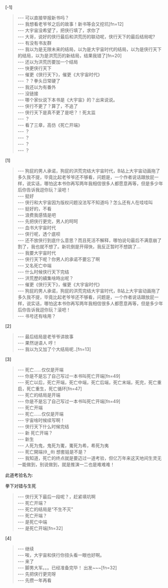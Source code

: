 
[-1] 
>--- 可以直接举报新书吗？<br>
>--- 我想看老爷爷之后的故事！新书等会又挖坑[fn=12]<br>
>--- 大宇宙没希望了，把侠行填了，求你了<br>
>--- 大哥，说好的侠行最后和洪荒历的联动呢，侠行天下的最后结局呢?<br>
>--- 有没有书友群<br>
>--- 我以为是无限未来的结局，以为是大宇宙时代的结局，以为是侠行天下的结局，以为是洪荒历的新结局，结果我错了[fn=20]<br>
>--- 还以为洪荒历要加一个结局<br>
>--- 快更侠行天下<br>
>--- 催更《侠行天下》，催更《大宇宙时代》<br>
>--- ？？拳头日常硬了<br>
>--- 我还以为有番外<br>
>--- 没链接<br>
>--- 哪个家伙说下本书是《大宇宙》的？出来说说。<br>
>--- 侠行不更了？算了，不追了<br>
>--- 侠行天下是真不更了是吧？！死太监<br>
>--- ？<br>
>--- 看了三章，高仿《死亡开端》<br>
>--- ？<br>
>--- ？<br>
>--- ？<br>
>--- ？<br>

[1] 
>--- 狗屁的男人承诺，狗屁的洪荒完结大宇宙时代，B站上大宇宙动画拖了多久我不提，毕竟比起老爷爷还不够看，问题是，一个作者说话跟放屁一样，说实话，哪怕这本书你再写两年我相信很多人都愿意再等，但是多少年后你告诉我逗你玩？滚吧！<br>
>--- 挺好<br>
>--- 侠行和大宇宙因为版权问题没法写不知道吗？怎么还有人在哇哇叫<br>
>--- 挺好的，不看<br>
>--- 浪费我感情是吧<br>
>--- 先把侠行更完，男人的呵呵<br>
>--- 血书大宇宙时代<br>
>--- 侠行呢，透个底呗<br>
>--- 还不放侠行到底什么意思？而且死活不解释，哪怕说句最后不满意崩了割了，我也就不想了。新坑倒是开得快，我反正暂时不想跳了…<br>
>--- 我要大宇宙时代<br>
>--- 侠行天下呢？你男人的承诺不要忘了啊<br>
>--- 又名死亡中端<br>
>--- 什么时候侠行天下完结<br>
>--- 洪荒歷的續集啥時出呢？<br>
>--- 催更《侠行天下》，催更《大宇宙时代》<br>
>--- 狗屁的男人承诺，狗屁的洪荒完结大宇宙时代，B站上大宇宙动画拖了多久我不提，毕竟比起老爷爷还不够看，问题是，一个作者说话跟放屁一样，说实话，哪怕这本书你再写两年我相信很多人都愿意再等，但是多少年后你告诉我逗你玩？滚吧！<br>
>--- 书号还有啥用？<br>

[2] 
>--- 最后结局是老爷爷讲故事<br>
>--- 果然谜语人 哼！<br>
>--- 我以为又加了个大结局呢..[fn=13]<br>

[3] 
>--- 死亡......仅仅是开端<br>
>--- 你是不是忘了自己写过一本书叫死亡开端[fn=49]<br>
>--- 死亡以后，死亡开端，死亡中端，死亡后端，死亡末端，死完，死亡重启，死亡重生，死亡循环[fn=47]<br>
>--- 死亡的结局是开端<br>
>--- 你是不是忘了自己写过一本书叫死亡开端[fn=49]<br>
>--- 死亡开端<br>
>--- 死亡......仅仅是开端<br>
>--- 宇宙啥时候续写啊！<br>
>--- 侠行天下什么时候完结<br>
>--- 新 死亡开端？<br>
>--- 新生<br>
>--- 人死为鬼，鬼死为魙，魙死为希，希死为夷<br>
>--- 死亡開端(⁠θ⁠‿⁠θ⁠)
想套娃是不是？<br>
>--- 我知道，死亡的终点就是要迈过一道考验，但亿万年来这天地间生灵无一能做到，别说做到，就是推演一二也是难难难！








此道考验名为:








拳下对错与生死<br>
>--- 侠行天下最后一段呢？，赶紧填坑啊<br>
>--- 死亡开端？<br>
>--- 死亡的结局是“不生不灭”<br>
>--- 死亡开端？<br>
>--- 是死亡中端<br>
>--- 是死亡开端[fn=32]<br>

[4] 
>--- 继续<br>
>--- 唉，大宇宙和侠行你扭头看一眼也好啊。<br>
>--- 来了<br>
>--- 脚男大军。。。已经准备完毕！ 出发~~~[fn=32]<br>
>--- 先把侠行更完呀<br>
>--- 先攒一年再看<br>
